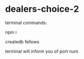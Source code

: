 # dealers-choice-2

terminal commands:

npm i

createdb fellows

terminal will inform you of port num